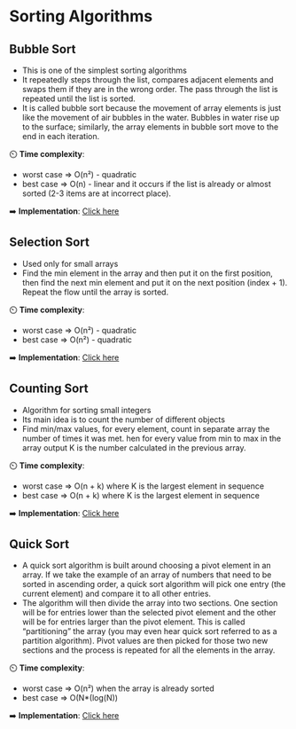 # Sorting Algorithms

## Bubble Sort
- This is one of the simplest sorting algorithms
- It repeatedly steps through the list, compares adjacent elements and swaps them if they are in the wrong order. The pass through the list is repeated until the list is sorted.
- It is called bubble sort because the movement of array elements is just like the movement of air bubbles in the water. Bubbles in water rise up to the surface; similarly, the array elements in bubble sort move to the end in each iteration.

⏲️ **Time complexity**: 
- worst case => O(n²) - quadratic
- best case  => O(n) - linear and it occurs if the list is already or almost sorted (2-3 items are at incorrect place).

➡️ **Implementation**: [Click here](/Lesson08-Sorting-Algorithms/src/main/BubbleSort.java)


## Selection Sort
- Used only for small arrays
- Find the min element in the array and then put it on the first position, then find the next min element and put it on the next position (index + 1). Repeat the flow until the array is sorted.

⏲️ **Time complexity**: 
- worst case => O(n²) - quadratic
- best case  => O(n²) - quadratic

➡️ **Implementation**: [Click here](/Lesson08-Sorting-Algorithms/src/main/SelectionSort.java)

## Counting Sort
- Algorithm for sorting small integers
- Its main idea is to count the number of different objects
- Find min/max values, for every element, count in separate array the number of times it was met. hen for every value from min to max in the array output K is the number calculated in the previous array.

⏲️ **Time complexity**: 
- worst case => O(n + k) where K is the largest element in sequence
- best case  => O(n + k) where K is the largest element in sequence

➡️ **Implementation**: [Click here](/Lesson08-Sorting-Algorithms/src/main/CountingSort.java)

## Quick Sort
- A quick sort algorithm is built around choosing a pivot element in an array. If we take the example of an array of numbers that need to be sorted in ascending order, a quick sort algorithm will pick one entry (the current element) and compare it to all other entries. 
- The algorithm will then divide the array into two sections. One section will be for entries lower than the selected pivot element and the other will be for entries larger than the pivot element. This is called “partitioning” the array (you may even hear quick sort referred to as a partition algorithm). Pivot values are then picked for those two new sections and the process is repeated for all the elements in the array.

⏲️ **Time complexity**: 
- worst case => O(n²) when the array is already sorted
- best case  => O(N*(log(N))

➡️ **Implementation**: [Click here](/Lesson08-Sorting-Algorithms/src/main/QuickSort.java )
